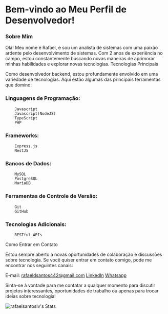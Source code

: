 # Bem-vindo ao Meu Perfil de Desenvolvedor!
### Sobre Mim

Olá! Meu nome é Rafael, e sou um analista de sistemas com uma paixão ardente pelo desenvolvimento de sistemas. Com 2 anos de experiência no campo, estou constantemente buscando novas maneiras de aprimorar minhas habilidades e explorar novas tecnologias.
Tecnologias Principais

Como desenvolvedor backend, estou profundamente envolvido em uma variedade de tecnologias. Aqui estão algumas das principais ferramentas que domino:

  ###  Linguagens de Programação:
        Javascript 
        Javascript(NodeJS)
        TypeScript
        PHP

  ###  Frameworks:
        Express.js
        NestJS

  ### Bancos de Dados:
        MySQL
        PostgreSQL
        MariaDB

   ### Ferramentas de Controle de Versão:
        Git
        GitHub

   ### Tecnologias Adicionais:
        RESTful APIs

Como Entrar em Contato

Estou sempre aberto a novas oportunidades de colaboração e discussões sobre tecnologia. Se você quiser entrar em contato comigo, pode me encontrar nos seguintes canais:

E-mail: rafaeldsantos442@gmail.com
[LinkedIn](https://www.linkedin.com/in/rafael-santos-batista-b81058238/)
[Whatsapp](https://wa.me/5548988228714)

Sinta-se à vontade para me contatar a qualquer momento para discutir projetos interessantes, oportunidades de trabalho ou apenas para trocar ideias sobre tecnologia!

![rafaelsantoslv's Stats](https://github-readme-stats.vercel.app/api?username=rafaelsantoslv&theme=dark&show_icons=true&hide_border=true&count_private=true)

